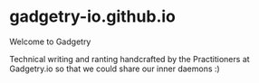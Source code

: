 # gadgetry-io.github.io

Welcome to Gadgetry

Technical writing and ranting handcrafted by the Practitioners at Gadgetry.io so that we could share our inner daemons :) 
